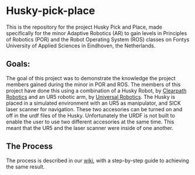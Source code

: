 # Husky-pick-place
This is the repository for the project Husky Pick and Place, made specifically for the minor Adaptive Robotics (AR) to gain levels in Principles of Robotics (POR) and the Robot Operating System (ROS) classes on Fontys University of Applied Sciences in Eindhoven, the Netherlands.

## Goals:
The goal of this project was to demonstrate the knowledge the project members gained during the minor in POR and ROS. 
The members of this project have done this using a combination of a Husky Robot, by [Clearpath Robotics](https://www.clearpathrobotics.com/husky-unmanned-ground-vehicle-robot/) and an UR5 robotic arm, by [Universal Robotics](https://www.universal-robots.com/).
The Husky is placed in a simulated environment with an UR5 as manipulator, and SICK laser scanner for navigation. These two accesories can be turned on and off in the urdf files of the Husky. Unfortunately the URDF is not built to enable the user to use two different accesories at the same time. This meant that the UR5 and the laser scanner were inside of one another.

## The Process
The process is described in our [wiki](https://github.com/peer52437/Husky-pick-place/wiki), with a step-by-step guide to achieving the same result.
